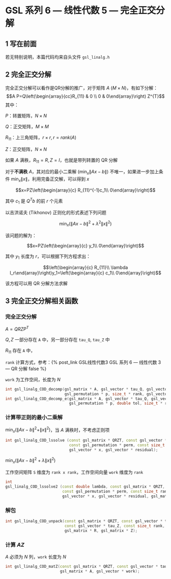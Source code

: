# GSL 系列 6 — 线性代数 5 — 完全正交分解


<!--more-->


## 1 写在前面

若无特别说明，本篇代码均来自头文件 `gsl_linalg.h`

## 2 完全正交分解

完全正交分解可以看作是QR分解的推广，对于矩阵 $A$ ($M\times N$)，有如下分解：
$$A P=Q\left(\begin{array}{cc}R_{11} & 0 \\ 0 & 0\end{array}\right) Z^{T}$$
其中：

$P$：转置矩阵，$N\times N$

$Q$：正交矩阵，$M\times M$

$R_{11}$：上三角矩阵，$r\times r, r=rank(A)$

$Z$：正交矩阵，$N\times N$

如果 $A$ 满秩，$R_{11}=R,Z=I$，也就是带列转置的 QR 分解

对于**不满秩** $A$，其对应的最小二乘解 ($\min_x\|Ax-b\|$) 不唯一，如果进一步加上条件 $\min_x\|x\|$，利用完备正交解，可以得到 $x$

$$x=PZ\left(\begin{array}{c} R_{11}^{-1}c_1\\ 0\end{array}\right)$$

其中 $c_1$ 是 $Q^Tb$ 的前 $r$ 个元素

以吉洪诺夫 (Tikhonov) 正则化的形式表述下列问题

$$\min_x(\|Ax-b\|^2+\lambda^2\|x\|^2)$$

该问题的解为：

$$x=PZ\left(\begin{array}{c} y_1\\ 0\end{array}\right)$$

其中 $y_1$ 长度为 $r$，可以根据下列方程求出：

$$\left(\begin{array}{c} R_{11}\\ \lambda I_r\end{array}\right)y_1=\left(\begin{array}{c} c_1\\ 0\end{array}\right)$$

该方程可以用 QR 分解方法求解

## 3 完全正交分解相关函数

### 完全正交分解

$A=QRZP^T$

$Q,Z$ 一部分存在 `A` 中，另一部分存在 `tau_Q`, `tau_Z` 中

$R_{11}$ 存在 `A` 中，

`rank` 计算方式，参考：{% post_link GSL线性代数3 GSL 系列 6 — 线性代数 3 — QR 分解 false %}

`work` 为工作空间，长度为 $N$

```cpp
int gsl_linalg_COD_decomp(gsl_matrix * A, gsl_vector * tau_Q, gsl_vector * tau_Z,
                          gsl_permutation * p, size_t * rank, gsl_vector * work);
int gsl_linalg_COD_decomp_e(gsl_matrix * A, gsl_vector * tau_Q, gsl_vector * tau_Z,
                            gsl_permutation * p, double tol, size_t * rank, gsl_vector * work);
```
### 计算带正则的最小二乘解

$\min_x(\|Ax-b\|^2+\|x\|^2)$，当 $A$ 满秩时，不考虑正则项

```cpp
int gsl_linalg_COD_lssolve (const gsl_matrix * QRZT, const gsl_vector * tau_Q, const gsl_vector * tau_Z,
                            const gsl_permutation * perm, const size_t rank, const gsl_vector * b,
                            gsl_vector * x, gsl_vector * residual);                        
```
$\min_x(\|Ax-b\|^2+\lambda\|x\|^2)$

工作空间矩阵 `S` 维度为 `rank x rank`，工作空间向量 `work` 维度为 `rank`
```cpp
int
gsl_linalg_COD_lssolve2 (const double lambda, const gsl_matrix * QRZT, const gsl_vector * tau_Q, const gsl_vector * tau_Z,
                         const gsl_permutation * perm, const size_t rank, const gsl_vector * b,
                         gsl_vector * x, gsl_vector * residual, gsl_matrix * S, gsl_vector * work);
```

### 解包

```cpp
int gsl_linalg_COD_unpack(const gsl_matrix * QRZT, const gsl_vector * tau_Q,
                          const gsl_vector * tau_Z, const size_t rank, gsl_matrix * Q,
                          gsl_matrix * R, gsl_matrix * Z);
```
### 计算 $AZ$

$A$ 必须为 $N$ 列，`work` 长度为 $N$

```cpp
int gsl_linalg_COD_matZ(const gsl_matrix * QRZT, const gsl_vector * tau_Z, const size_t rank,
                        gsl_matrix * A, gsl_vector * work);
```
